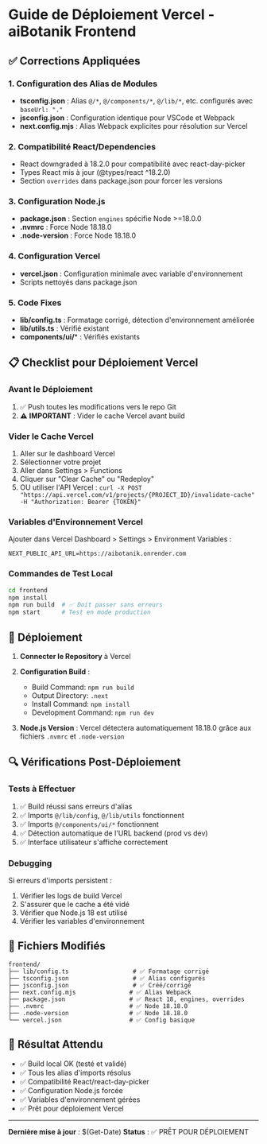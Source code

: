 # Guide de Déploiement Vercel - aiBotanik Frontend

## ✅ Corrections Appliquées

### 1. Configuration des Alias de Modules
- **tsconfig.json** : Alias `@/*`, `@/components/*`, `@/lib/*`, etc. configurés avec `baseUrl: "."`
- **jsconfig.json** : Configuration identique pour VSCode et Webpack
- **next.config.mjs** : Alias Webpack explicites pour résolution sur Vercel

### 2. Compatibilité React/Dependencies
- React downgraded à 18.2.0 pour compatibilité avec react-day-picker
- Types React mis à jour (@types/react ^18.2.0)
- Section `overrides` dans package.json pour forcer les versions

### 3. Configuration Node.js
- **package.json** : Section `engines` spécifie Node >=18.0.0
- **.nvmrc** : Force Node 18.18.0
- **.node-version** : Force Node 18.18.0

### 4. Configuration Vercel
- **vercel.json** : Configuration minimale avec variable d'environnement
- Scripts nettoyés dans package.json

### 5. Code Fixes
- **lib/config.ts** : Formatage corrigé, détection d'environnement améliorée
- **lib/utils.ts** : Vérifié existant
- **components/ui/*** : Vérifiés existants

## 📋 Checklist pour Déploiement Vercel

### Avant le Déploiement
1. ✅ Push toutes les modifications vers le repo Git
2. ⚠️ **IMPORTANT** : Vider le cache Vercel avant build

### Vider le Cache Vercel
1. Aller sur le dashboard Vercel
2. Sélectionner votre projet
3. Aller dans Settings > Functions
4. Cliquer sur "Clear Cache" ou "Redeploy"
5. OU utiliser l'API Vercel : `curl -X POST "https://api.vercel.com/v1/projects/{PROJECT_ID}/invalidate-cache" -H "Authorization: Bearer {TOKEN}"`

### Variables d'Environnement Vercel
Ajouter dans Vercel Dashboard > Settings > Environment Variables :
```
NEXT_PUBLIC_API_URL=https://aibotanik.onrender.com
```

### Commandes de Test Local
```bash
cd frontend
npm install
npm run build  # ✅ Doit passer sans erreurs
npm start      # Test en mode production
```

## 🚀 Déploiement

1. **Connecter le Repository** à Vercel
2. **Configuration Build** :
   - Build Command: `npm run build`
   - Output Directory: `.next`
   - Install Command: `npm install`
   - Development Command: `npm run dev`

3. **Node.js Version** : Vercel détectera automatiquement 18.18.0 grâce aux fichiers `.nvmrc` et `.node-version`

## 🔍 Vérifications Post-Déploiement

### Tests à Effectuer
1. ✅ Build réussi sans erreurs d'alias
2. ✅ Imports `@/lib/config`, `@/lib/utils` fonctionnent
3. ✅ Imports `@/components/ui/*` fonctionnent
4. ✅ Détection automatique de l'URL backend (prod vs dev)
5. ✅ Interface utilisateur s'affiche correctement

### Debugging
Si erreurs d'imports persistent :
1. Vérifier les logs de build Vercel
2. S'assurer que le cache a été vidé
3. Vérifier que Node.js 18 est utilisé
4. Vérifier les variables d'environnement

## 📁 Fichiers Modifiés

```
frontend/
├── lib/config.ts                  # ✅ Formatage corrigé
├── tsconfig.json                  # ✅ Alias configurés
├── jsconfig.json                  # ✅ Créé/corrigé
├── next.config.mjs               # ✅ Alias Webpack
├── package.json                  # ✅ React 18, engines, overrides
├── .nvmrc                        # ✅ Node 18.18.0
├── .node-version                 # ✅ Node 18.18.0
└── vercel.json                   # ✅ Config basique
```

## 🎯 Résultat Attendu

- ✅ Build local OK (testé et validé)
- ✅ Tous les alias d'imports résolus
- ✅ Compatibilité React/react-day-picker
- ✅ Configuration Node.js forcée
- ✅ Variables d'environnement gérées
- ✅ Prêt pour déploiement Vercel

---

**Dernière mise à jour** : $(Get-Date)
**Status** : ✅ PRÊT POUR DÉPLOIEMENT
